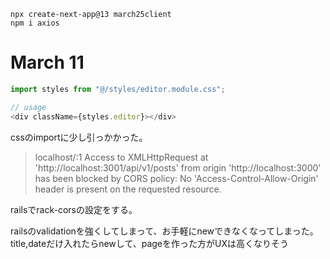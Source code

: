 ```
npx create-next-app@13 march25client
npm i axios
```

# March 11

```ts
import styles from "@/styles/editor.module.css";

// usage
<div className={styles.editor}></div>
```

cssのimportに少し引っかかった。

> localhost/:1 Access to XMLHttpRequest at 'http://localhost:3001/api/v1/posts' from origin 'http://localhost:3000' has been blocked by CORS policy: No 'Access-Control-Allow-Origin' header is present on the requested resource.

railsでrack-corsの設定をする。

railsのvalidationを強くしてしまって、お手軽にnewできなくなってしまった。
title,dateだけ入れたらnewして、pageを作った方がUXは高くなりそう

